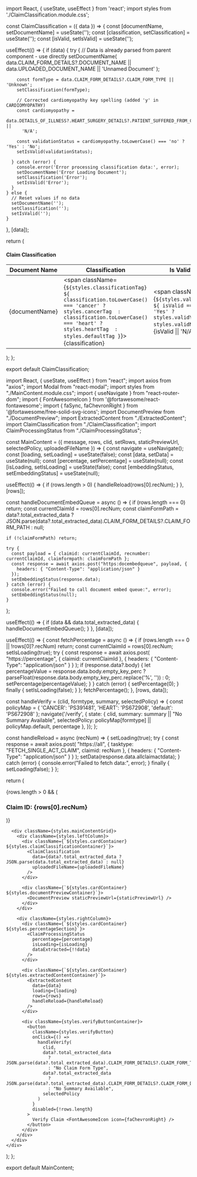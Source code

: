 
import React, { useState, useEffect } from 'react';
import styles from './ClaimClassification.module.css';

const ClaimClassification = ({ data }) => {
  const [documentName, setDocumentName] = useState('');
  const [classification, setClassification] = useState('');
  const [isValid, setIsValid] = useState('');

  useEffect(() => {
    if (data) {
      try {
        // Data is already parsed from parent component - use directly
        setDocumentName(
          data.CLAIM_FORM_DETAILS?.DOCUMENT_NAME || 
          data.UPLOADED_DOCUMENT_NAME || 
          'Unnamed Document'
        );

        const formType = data.CLAIM_FORM_DETAILS?.CLAIM_FORM_TYPE || 'Unknown';
        setClassification(formType);

        // Corrected cardiomyopathy key spelling (added 'y' in CARDIOMYOPATHY)
        const cardiomyopathy = 
          data.DETAILS_OF_ILLNESS?.HEART_SURGERY_DETAILS?.PATIENT_SUFFERED_FROM_CARDIOMYOPATHY || 
          'N/A';
          
        const validationStatus = cardiomyopathy.toLowerCase() === 'no' ? 'Yes' : 'No';
        setIsValid(validationStatus);

      } catch (error) {
        console.error('Error processing classification data:', error);
        setDocumentName('Error Loading Document');
        setClassification('Error');
        setIsValid('Error');
      }
    } else {
      // Reset values if no data
      setDocumentName('');
      setClassification('');
      setIsValid('');
    }
  }, [data]);

  return (
    <div className={styles.claimClassificationContainer}>
      <h4>Claim Classification</h4>
      <table className={styles.classificationTable}>
        <thead>
          <tr>
            <th>Document Name</th>
            <th>Classification</th>
            <th>Is Valid?</th>
          </tr>
        </thead>
        <tbody>
          <tr>
            <td>{documentName}</td>
            <td>
              <span className={`${styles.classificationTag} ${
                classification.toLowerCase() === 'cancer' ? styles.cancerTag 
                : classification.toLowerCase() === 'heart' ? styles.heartTag 
                : styles.defaultTag
              }`}>
                {classification}
              </span>
            </td>
            <td>
              <span className={`${styles.validTag} ${
                isValid === 'Yes' ? styles.validYes : styles.validNo
              }`}>
                {isValid || 'N/A'}
              </span>
            </td>
          </tr>
        </tbody>
      </table>
    </div>
  );
};

export default ClaimClassification;


import React, { useState, useEffect } from "react";
import axios from "axios";
import Modal from "react-modal";
import styles from "./MainContent.module.css";
import { useNavigate } from "react-router-dom";
import { FontAwesomeIcon } from '@fortawesome/react-fontawesome';
import { faSync, faChevronRight } from '@fortawesome/free-solid-svg-icons';
import DocumentPreview from "./DocumentPreview";
import ExtractedContent from "./ExtractedContent";
import ClaimClassification from "./ClaimClassification";
import ClaimProcessingStatus from "./ClaimProcessingStatus";

const MainContent = ({ message, rows, clid, setRows, staticPreviewUrl, selectedPolicy, uploadedFileName }) => {
  const navigate = useNavigate();
  const [loading, setLoading] = useState(false);
  const [data, setData] = useState(null);
  const [percentage, setPercentage] = useState(null);
  const [isLoading, setIsLoading] = useState(false);
  const [embeddingStatus, setEmbeddingStatus] = useState(null);

  useEffect(() => {
    if (rows.length > 0) {
      handleReload(rows[0].recNum);
    }
  }, [rows]);

  const handleDocumentEmbedQueue = async () => {
    if (rows.length === 0) return;
    const currentClaimId = rows[0].recNum;
    const claimFormPath = data?.total_extracted_data 
      ? JSON.parse(data?.total_extracted_data).CLAIM_FORM_DETAILS?.CLAIM_FORM_PATH 
      : null;

    if (!claimFormPath) return;

    try {
      const payload = { claimid: currentClaimId, recnumber: currentClaimId, claimformpath: claimFormPath };
      const response = await axios.post("https:docembedqueue", payload, { 
        headers: { "Content-Type": "application/json" } 
      });
      setEmbeddingStatus(response.data);
    } catch (error) {
      console.error("Failed to call document embed queue:", error);
      setEmbeddingStatus(null);
    }
  };

  useEffect(() => {
    if (data && data.total_extracted_data) {
      handleDocumentEmbedQueue();
    }
  }, [data]);

  useEffect(() => {
    const fetchPercentage = async () => {
      if (rows.length === 0 || !rows[0]?.recNum) return;
      const currentClaimId = rows[0].recNum;
      setIsLoading(true);
      try {
        const response = await axios.post(
        "https://percentage",
          { claimid: currentClaimId },
          { headers: { "Content-Type": "application/json" } }
        );
        if (response.data?.body) {
          let percentageValue = response.data.body.empty_key_perc 
            ? parseFloat(response.data.body.empty_key_perc.replace('%', ''))
            : 0;
          setPercentage(percentageValue);
        }
      } catch (error) {
        setPercentage(0);
      } finally {
        setIsLoading(false);
      }
    };
    fetchPercentage();
  }, [rows, data]);

  const handleVerify = (clid, formtype, summary, selectedPolicy) => {
    const policyMap = {
      'CANCER': 'PS391481',
      'HEART': 'PS672908',
      'default': 'PS672908'
    };
    navigate('/verify', {
      state: { 
        clid, 
        summary: summary || "No Summary Available", 
        selectedPolicy: policyMap[formtype] || policyMap.default, 
        percentage 
      },
    });
  };

  const handleReload = async (recNum) => {
    setLoading(true);
    try {
      const response = await axios.post(
          "https://all", 
        { tasktype: "FETCH_SINGLE_ACT_CLAIM", claimid: recNum }, 
        { headers: { "Content-Type": "application/json" } }
      );
      setData(response.data.allclaimactdata);
    } catch (error) {
      console.error("Failed to fetch data:", error);
    } finally {
      setLoading(false);
    }
  };

  return (
    <div className={styles.mainContentWrapper}>
      {rows.length > 0 && (
        <div className={styles.claimIdDisplay}>
          <h3>Claim ID: {rows[0].recNum}</h3>
        </div>
      )}
      
      <div className={styles.mainContentGrid}>
        <div className={styles.leftColumn}>
          <div className={`${styles.cardContainer} ${styles.claimClassificationContainer}`}>
            <ClaimClassification
              data={data?.total_extracted_data ? JSON.parse(data.total_extracted_data) : null}
              uploadedFileName={uploadedFileName}
            />
          </div>
          
          <div className={`${styles.cardContainer} ${styles.documentPreviewContainer}`}>
            <DocumentPreview staticPreviewUrl={staticPreviewUrl} />
          </div>
        </div>

        <div className={styles.rightColumn}>
          <div className={`${styles.cardContainer} ${styles.percentageSection}`}>
            <ClaimProcessingStatus 
              percentage={percentage} 
              isLoading={isLoading} 
              dataExtracted={!!data}
            />
          </div>

          <div className={`${styles.cardContainer} ${styles.extractedContentContainer}`}>
            <ExtractedContent 
              data={data} 
              loading={loading} 
              rows={rows} 
              handleReload={handleReload}
            />
          </div>

          <div className={styles.verifyButtonContainer}>
            <button
              className={styles.verifyButton}
              onClick={() =>
                handleVerify(
                  clid,
                  data?.total_extracted_data
                    ? JSON.parse(data?.total_extracted_data).CLAIM_FORM_DETAILS?.CLAIM_FORM_TYPE
                    : "No Claim Form Type",
                  data?.total_extracted_data
                    ? JSON.parse(data?.total_extracted_data).CLAIM_FORM_DETAILS?.CLAIM_FORM_DETAILED_SUMMARY
                    : "No Summary Available",
                  selectedPolicy
                )
              }
              disabled={!rows.length}
            >
              Verify Claim <FontAwesomeIcon icon={faChevronRight} />
            </button>
          </div>
        </div>
      </div>
    </div>
  );
};

export default MainContent;
